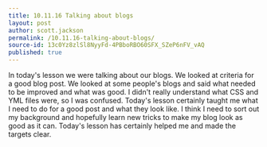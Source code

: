 ```yaml
---
title: 10.11.16 Talking about blogs
layout: post
author: scott.jackson
permalink: /10.11.16-talking-about-blogs/
source-id: 13c0Yz8zlSl8NyyFd-4PBboRBO60SFX_SZeP6nFV_vAQ
published: true
---
```

In today's lesson we were talking about our blogs. We looked at criteria for a good blog post. We looked at some people's blogs and said what needed to be improved and what was good. I didn't really understand what CSS and YML files were, so I was confused. Today's lesson certainly taught me what I need to do for a good post and what they look like. I think I need to sort out my background and hopefully learn new tricks to make my blog look as good as it can. Today's lesson has certainly helped me and made the targets clear.

